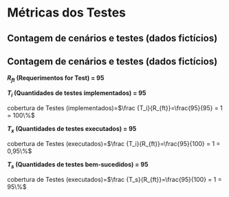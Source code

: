 # Métricas dos Testes

## Contagem de cenários e testes (dados fictícios)

## Contagem de cenários e testes (dados fictícios)

**$R_{ft}$ (Requerimentos for Test) = 95**

**$T_i$ (Quantidades de testes implementados) = 95**

cobertura de Testes (implementados)=$\frac
{T_i}{R_{ft}}=\frac{95}{95} = 1 = 100\%$


**$T_x$ (Quantidades de testes executados) = 95**


cobertura de Testes (executados)=$\frac
{T_i}{R_{ft}}=\frac{95}{100} = 1 = 0,95\%$

**$T_s$ (Quantidades de testes bem-sucedidos) = 95**

cobertura de Testes (executados)=$\frac
{T_s}{R_{ft}}=\frac{95}{100} = 1 = 95\%$








